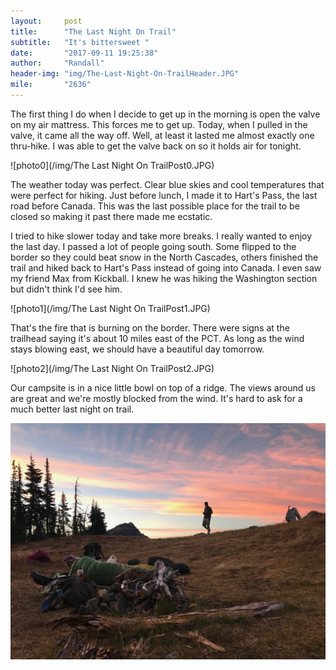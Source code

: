 ```yaml
---
layout:     post
title:      "The Last Night On Trail"
subtitle:   "It's bittersweet "
date:       "2017-09-11 19:25:38"
author:     "Randall"
header-img: "img/The-Last-Night-On-TrailHeader.JPG"
mile:       "2636"
---
```

The first thing I do when I decide to get up in the morning is open the valve on my air mattress. This forces me to get up. Today, when I pulled in the valve, it came all the way off. Well, at least it lasted me almost exactly one thru-hike. I was able to get the valve back on so it holds air for tonight.

![photo0](/img/The Last Night On TrailPost0.JPG)

The weather today was perfect. Clear blue skies and cool temperatures that were perfect for hiking. Just before lunch, I made it to Hart's Pass, the last road before Canada. This was the last possible place for the trail to be closed so making it past there made me ecstatic.

I tried to hike slower today and take more breaks. I really wanted to enjoy the last day. I passed a lot of people going south. Some flipped to the border so they could beat snow in the North Cascades, others finished the trail and hiked back to Hart's Pass instead of going into Canada. I even saw my friend Max from Kickball. I knew he was hiking the Washington section but didn't think I'd see him. 

![photo1](/img/The Last Night On TrailPost1.JPG)

That's the fire that is burning  on the border. There were signs at the trailhead saying it's about 10 miles east of the PCT. As long as the wind stays blowing east, we should have a beautiful day tomorrow.

![photo2](/img/The Last Night On TrailPost2.JPG)

Our campsite is in a nice little bowl on top of a ridge. The views around us are great and we're mostly blocked from the wind. It's hard to ask for a much better last night on trail.

![photo3](/img/LastNightSunset.JPG)
